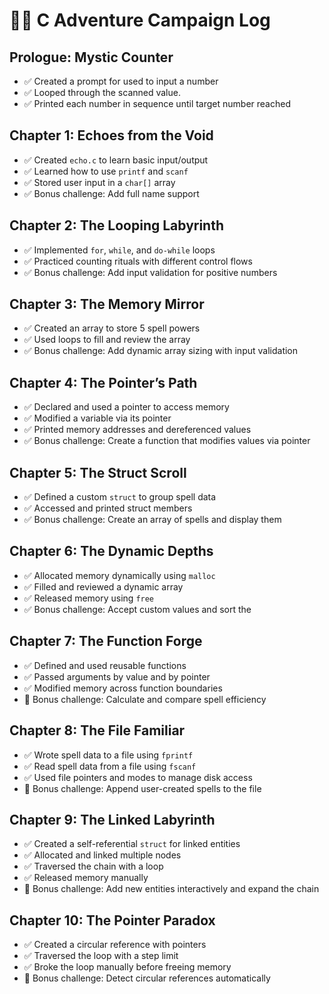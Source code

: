 # 🧙‍♂️ C Adventure Campaign Log

## Prologue: Mystic Counter
- ✅ Created a prompt for used to input a number
- ✅ Looped through the scanned value. 
- ✅ Printed each number in sequence until target number reached

## Chapter 1: Echoes from the Void
- ✅ Created `echo.c` to learn basic input/output
- ✅ Learned how to use `printf` and `scanf`
- ✅ Stored user input in a `char[]` array
- ✅ Bonus challenge: Add full name support

## Chapter 2: The Looping Labyrinth
- ✅ Implemented `for`, `while`, and `do-while` loops
- ✅ Practiced counting rituals with different control flows
- ✅ Bonus challenge: Add input validation for positive numbers

## Chapter 3: The Memory Mirror
- ✅ Created an array to store 5 spell powers
- ✅ Used loops to fill and review the array
- ✅ Bonus challenge: Add dynamic array sizing with input validation

## Chapter 4: The Pointer’s Path
- ✅ Declared and used a pointer to access memory
- ✅ Modified a variable via its pointer
- ✅ Printed memory addresses and dereferenced values
- ✅ Bonus challenge: Create a function that modifies values via pointer

## Chapter 5: The Struct Scroll
- ✅ Defined a custom `struct` to group spell data
- ✅ Accessed and printed struct members
- ✅ Bonus challenge: Create an array of spells and display them

## Chapter 6: The Dynamic Depths
- ✅ Allocated memory dynamically using `malloc`
- ✅ Filled and reviewed a dynamic array
- ✅ Released memory using `free`
- ✅ Bonus challenge: Accept custom values and sort the 

## Chapter 7: The Function Forge
- ✅ Defined and used reusable functions
- ✅ Passed arguments by value and by pointer
- ✅ Modified memory across function boundaries
- 🧪 Bonus challenge: Calculate and compare spell efficiency

## Chapter 8: The File Familiar
- ✅ Wrote spell data to a file using `fprintf`
- ✅ Read spell data from a file using `fscanf`
- ✅ Used file pointers and modes to manage disk access
- 🧪 Bonus challenge: Append user-created spells to the file

## Chapter 9: The Linked Labyrinth
- ✅ Created a self-referential `struct` for linked entities
- ✅ Allocated and linked multiple nodes
- ✅ Traversed the chain with a loop
- ✅ Released memory manually
- 🧪 Bonus challenge: Add new entities interactively and expand the chain

## Chapter 10: The Pointer Paradox
- ✅ Created a circular reference with pointers
- ✅ Traversed the loop with a step limit
- ✅ Broke the loop manually before freeing memory
- 🧪 Bonus challenge: Detect circular references automatically